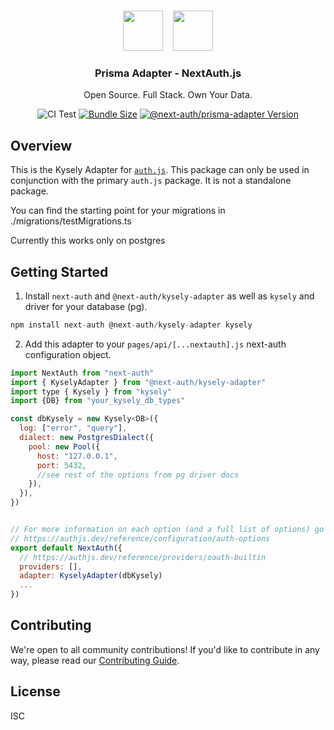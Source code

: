<p align="center">
   <br/>
   <a href="https://authjs.dev" target="_blank"><img height="64px" src="https://authjs.dev/img/logo/logo-sm.png" /></a>&nbsp;&nbsp;&nbsp;&nbsp;<img height="64px" src="https://raw.githubusercontent.com/nextauthjs/adapters/main/packages/prisma/logo.svg" />
   <h3 align="center"><b>Prisma Adapter</b> - NextAuth.js</h3>
   <p align="center">
   Open Source. Full Stack. Own Your Data.
   </p>
   <p align="center" style="align: center;">
      <img src="https://github.com/nextauthjs/next-auth/actions/workflows/release.yml/badge.svg?branch=main" alt="CI Test" />
      <a href="https://www.npmjs.com/package/@next-auth/prisma-adapter" target="_blank"><img src="https://img.shields.io/bundlephobia/minzip/@next-auth/prisma-adapter/next" alt="Bundle Size"/></a>
      <a href="https://www.npmjs.com/package/@next-auth/prisma-adapter" target="_blank"><img src="https://img.shields.io/npm/v/@next-auth/prisma-adapter/next" alt="@next-auth/prisma-adapter Version" /></a>
   </p>
</p>

## Overview

This is the Kysely Adapter for [`auth.js`](https://authjs.dev). This package can only be used in conjunction with the primary `auth.js` package. It is not a standalone package.

You can find the starting point for your migrations in ./migrations/testMigrations.ts

Currently this works only on postgres

## Getting Started

1. Install `next-auth` and `@next-auth/kysely-adapter` as well as `kysely` and driver for your database (pg).

```js
npm install next-auth @next-auth/kysely-adapter kysely
```

2. Add this adapter to your `pages/api/[...nextauth].js` next-auth configuration object.

```js
import NextAuth from "next-auth"
import { KyselyAdapter } from "@next-auth/kysely-adapter"
import type { Kysely } from "kysely"
import {DB} from "your_kysely_db_types"

const dbKysely = new Kysely<DB>({
  log: ["error", "query"],
  dialect: new PostgresDialect({
    pool: new Pool({
      host: "127.0.0.1",
      port: 5432,
      //see rest of the options from pg driver docs
    }),
  }),
})


// For more information on each option (and a full list of options) go to
// https://authjs.dev/reference/configuration/auth-options
export default NextAuth({
  // https://authjs.dev/reference/providers/oauth-builtin
  providers: [],
  adapter: KyselyAdapter(dbKysely)
  ...
})
```

## Contributing

We're open to all community contributions! If you'd like to contribute in any way, please read our [Contributing Guide](https://github.com/nextauthjs/.github/blob/main/CONTRIBUTING.md).

## License

ISC
